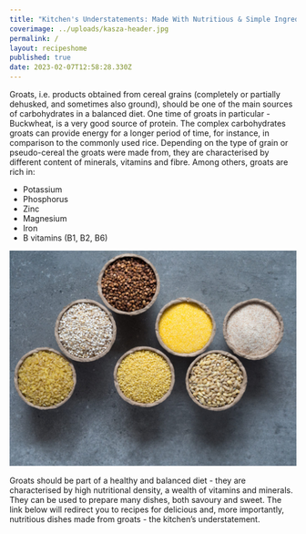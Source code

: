 ```yaml
---
title: "Kitchen's Understatements: Made With Nutritious & Simple Ingredients"
coverimage: ../uploads/kasza-header.jpg
permalink: /
layout: recipeshome
published: true
date: 2023-02-07T12:58:28.330Z
---
```

Groats, i.e. products obtained from cereal grains (completely or partially dehusked, and sometimes also ground), should be one of the main sources of carbohydrates in a balanced diet. One time of groats in particular - Buckwheat, is a very good source of protein. The complex carbohydrates groats can provide energy for a longer period of time, for instance, in comparison to the commonly used rice. Depending on the type of grain or pseudo-cereal the groats were made from, they are characterised by different content of minerals, vitamins and fibre. Among others, groats are rich in:

* Potassium
* Phosphorus
* Zinc
* Magnesium
* Iron
* B vitamins (B1, B2, B6)



![](../uploads/kasza-2.jpg "Variations of Groats ")



Groats should be part of a healthy and balanced diet - they are characterised by high nutritional density, a wealth of vitamins and minerals. They can be used to prepare many dishes, both savoury and sweet. The link below will redirect you to recipes for delicious and, more importantly, nutritious dishes made from groats - the kitchen’s understatement.